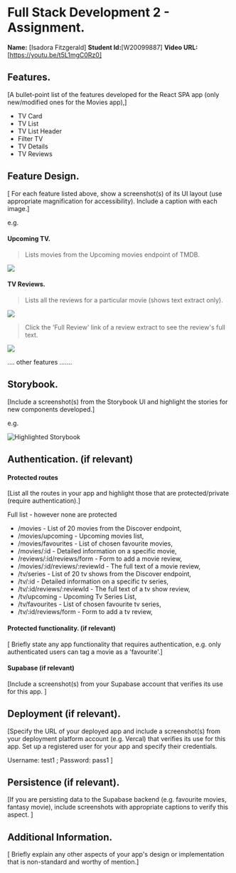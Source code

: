 # Full Stack Development 2 - Assignment.

__Name:__ [Isadora Fitzgerald]
__Student Id:__[W20099887]
__Video URL:__[https://youtu.be/t5L1mgC0Rz0]


## Features.

[A bullet-point list of the features developed for the React SPA app (only new/modified ones for the Movies app),]

+ TV Card
+ TV List
+ TV List Header
+ Filter TV 
+ TV Details
+ TV Reviews

## Feature Design.

[ For each feature listed above, show a screenshot(s) of its UI layout (use appropriate magnification for accessibility). Include a caption with each image.]

e.g. 

#### Upcoming TV.

> Lists movies from the Upcoming movies endpoint of TMDB.

![][image1]

#### TV Reviews.

> Lists all the reviews for a particular movie (shows text extract only).

![][image2]

> Click the 'Full Review' link of a review extract to see the review's full text. 

![][image3]

.... other features .......

## Storybook.

[Include a screenshot(s) from the Storybook UI and highlight the stories for new components developed.]

e.g.

![Highlighted Storybook][image5]

## Authentication. (if relevant)

#### Protected routes 

[List all the routes in your app and highlight those that are protected/private (require authentication).]

Full list - however none are protected

+ /movies - List of 20 movies from the Discover endpoint,
+ /movies/upcoming - Upcoming movies list,
+ /movies/favourites - List of chosen favourite movies,
+ /movies/:id - Detailed information on a specific movie,
+ /reviews/:id/reviews/form - Form to add a movie review,
+ /movies/:id/reviews/:reviewId - The full text of a movie review,
+ /tv/series  - List of 20 tv shows from the Discover endpoint,
+ /tv/:id - Detailed information on a specific tv series,
+ /tv/:id/reviews/:reviewId - The full text of a tv show review,
+ /tv/upcoming - Upcoming Tv Series List,
+ /tv/favourites - List of chosen favourite tv series,
+ /tv/:id/reviews/form - Form to add a tv review,

#### Protected functionality. (if relevant)

[ Briefly state any app functionality that requires authentication, e.g. only authenticated users can tag a movie as a 'favourite'.]

#### Supabase (if relevant)

[Include a screenshot(s) from your Supabase account that verifies its use for this app. ]

## Deployment (if relevant).

[Specify the URL of your deployed app and include a screenshot(s) from your deployment platform account (e.g. Vercal) that verifies its use for this app. Set up a registered user for your app and specify their credentials.

Username: test1 ; Password: pass1
]

## Persistence (if relevant).

[If you are persisting data to the Supabase backend (e.g. favourite movies, fantasy movie), include screenshots with appropriate captions to verify this aspect. ]

## Additional Information.

[ Briefly explain any other aspects of your app's design or implementation that is non-standard and worthy of mention.]

[image1]: ./images/image1.png
[image2]: ./images/image2.png
[image3]: ./images/image3.png
[image4]: ./images/image4.png
[image5]: ./images/image5.png